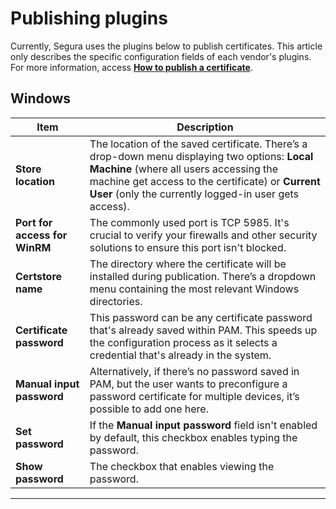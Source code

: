 # Publishing plugins

Currently, Segura uses the plugins below to publish certificates. This article only describes the specific configuration fields of each vendor's plugins. For more information, access [**How to publish a certificate**](/v4/docs/certificates-flow-how-to-publish-a-certificate).

## Windows

| Item | Description |
| --- | --- |
| **Store location** | The location of the saved certificate. There’s a drop-down menu displaying two options:  **Local Machine** (where all users accessing the machine get access to the certificate) or **Current User** (only the currently logged-in user gets access).
| **Port for access for WinRM** | The commonly used port is TCP 5985. It's crucial to verify your firewalls and other security solutions to ensure this port isn't blocked.
| **Certstore name** | The directory where the certificate will be installed during publication. There’s a dropdown menu containing the most relevant Windows directories.
| **Certificate password** | This password can be any certificate password that's already saved within PAM. This speeds up the configuration process as it selects a credential that's already in the system. 
| **Manual input password** | Alternatively, if there’s no password saved in PAM, but the user wants to preconfigure a password certificate for multiple devices, it’s possible to add one here.
| **Set password** | If the **Manual input password** field isn't enabled by default, this checkbox enables typing the password.
| **Show password** | The checkbox that enables viewing the password.
***